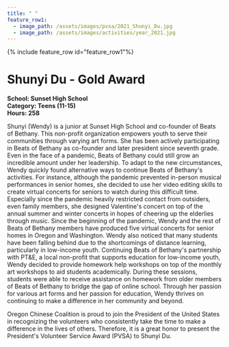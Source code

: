 ```yaml
---
title: " "
feature_row1:
  - image_path: /assets/images/pvsa/2021_Shunyi_Du.jpg
  - image_path: /assets/images/activities/year_2021.jpg
---
```


{% include feature_row id="feature_row1"%}

# Shunyi Du - Gold Award

**School: Sunset High School**  
**Category: Teens (11-15)**  
**Hours: 258**  

Shunyi (Wendy) is a junior at Sunset High School and co-founder of Beats of Bethany. This non-profit organization empowers youth to serve their communities through varying art forms. She has been actively participating in Beats of Bethany as co-founder and later president since seventh grade. Even in the face of a pandemic, Beats of Bethany could still grow an incredible amount under her leadership. To adapt to the new circumstances, Wendy quickly found alternative ways to continue Beats of Bethany's activities. For instance, although the pandemic prevented in-person musical performances in senior homes, she decided to use her video editing skills to create virtual concerts for seniors to watch during this difficult time. Especially since the pandemic heavily restricted contact from outsiders, even family members, she designed Valentine's concert on top of the annual summer and winter concerts in hopes of cheering up the elderlies through music. Since the beginning of the pandemic, Wendy and the rest of Beats of Bethany members have produced five virtual concerts for senior homes in Oregon and Washington. Wendy also noticed that many students have been falling behind due to the shortcomings of distance learning, particularly in low-income youth. Continuing Beats of Bethany's partnership with PT&E, a local non-profit that supports education for low-income youth, Wendy decided to provide homework help workshops on top of the monthly art workshops to aid students academically. During these sessions, students were able to receive assistance on homework from older members of Beats of Bethany to bridge the gap of online school. Through her passion for various art forms and her passion for education, Wendy thrives on continuing to make a difference in her community and beyond.

Oregon Chinese Coalition is proud to join the President of the United States in recognizing the volunteers who consistently take the time to make a difference in the lives of others. Therefore, it is a great honor to present the President's Volunteer Service Award (PVSA) to Shunyi Du.
